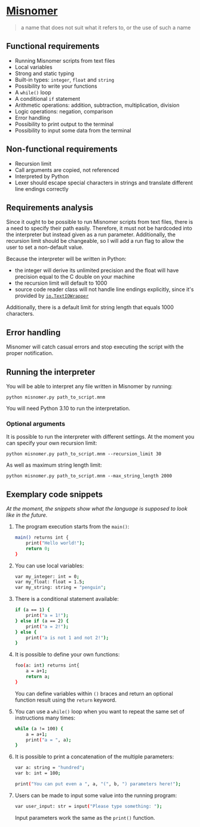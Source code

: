 # [Misnomer](https://en.wikipedia.org/wiki/Misnomer)
> a name that does not suit what it refers to, or the use of such a name

## Functional requirements
- Running Misnomer scripts from text files
- Local variables
- Strong and static typing
- Built-in types: `integer`, `float` and `string`
- Possibility to write your functions
- A `while()` loop
- A conditional `if` statement
- Arithmetic operations: addition, subtraction, multiplication, division
- Logic operations: negation, comparison
- Error handling
- Possibility to print output to the terminal
- Possibility to input some data from the terminal


## Non-functional requirements
- Recursion limit
- Call arguments are copied, not referenced
- Interpreted by Python
- Lexer should escape special characters in strings and translate different line endings correctly


## Requirements analysis
Since it ought to be possible to run Misnomer scripts from text files, there is a need to specify their path easily.
Therefore, it must not be hardcoded into the interpreter but instead given as a run parameter.
Additionally, the recursion limit should be changeable,
so I will add a run flag to allow the user to set a non-default value.

Because the interpreter will be written in Python:
- the integer will derive its unlimited precision and the float
will have precision equal to the C double on your machine
- the recursion limit will default to 1000 
- source code reader class will not handle line endings explicitly, since it's provided by
[`io.TextIOWrapper`](https://docs.python.org/3.10/library/io.html?highlight=textiowrapper#io.TextIOWrapper)

Additionally, there is a default limit for string length that equals 1000 characters.


## Error handling
Misnomer will catch casual errors and stop executing the script with the proper notification.


## Running the interpreter
You will be able to interpret any file written in Misnomer by running:
```shell
python misnomer.py path_to_script.mnm
```
You will need Python 3.10 to run the interpretation.

### Optional arguments
It is possible to run the interpreter with different settings. At the moment you can specify your own recursion limit:
```shell
python misnomer.py path_to_script.mnm --recursion_limit 30
```
As well as maximum string length limit:
```shell
python misnomer.py path_to_script.mnm --max_string_length 2000
```

## Exemplary code snippets
*At the moment, the snippets show what the language is supposed to look like in the future.*
1. The program execution starts from the `main()`:
    ```bash
    main() returns int {
        print("Hello world!");
        return 0;
    }
    ```

2. You can use local variables:
    ```bash
    var my_integer: int = 0;
    var my_float: float = 1.5;
    var my_string: string = "penguin";
    ```

3. There is a conditional statement available:
    ```bash
    if (a == 1) {
        print("a = 1!");
    } else if (a == 2) {
        print("a = 2!");
    } else {
        print("a is not 1 and not 2!");
    }
    ```

4. It is possible to define your own functions:
    ```bash
    foo(a: int) returns int{
        a = a+1;
        return a;
    }
    ```
   You can define variables within `()` braces and return an optional function result using the `return` keyword.

5. You can use a `while()` loop when you want to repeat the same set of instructions many times:
    ```bash
    while (a != 100) {
        a = a+1;
        print("a = ", a);
    }
    ```

6. It is possible to print a concatenation of the multiple parameters:
    ```bash
    var a: string = "hundred";
    var b: int = 100;
    
    print("You can put even a ", a, "(", b, ") parameters here!");
    ```

7. Users can be made to input some value into the running program:
    ```bash
    var user_input: str = input("Please type something: ");
    ```
   Input parameters work the same as the `print()` function.
